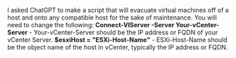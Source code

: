 I asked ChatGPT to make a script that will evacuate virtual machines off of a host and onto any compatible host for the sake of maintenance. You will need to change the following:
**Connect-VIServer -Server Your-vCenter-Server** - Your-vCenter-Server should be the IP address or FQDN of your vCenter Server.
**$esxiHost = "ESXi-Host-Name"** - ESXi-Host-Name should be the object name of the host in vCenter, typically the IP address or FQDN.
